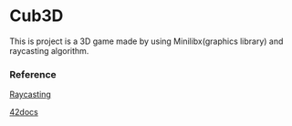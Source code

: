 
# Cub3D

This is project is a 3D game made by using Minilibx(graphics library) and raycasting algorithm.




### Reference

[Raycasting](https://permadi.com/1996/05/ray-casting-tutorial-table-of-contents/)

[42docs](https://harm-smits.github.io/42docs/projects/cub3d)

